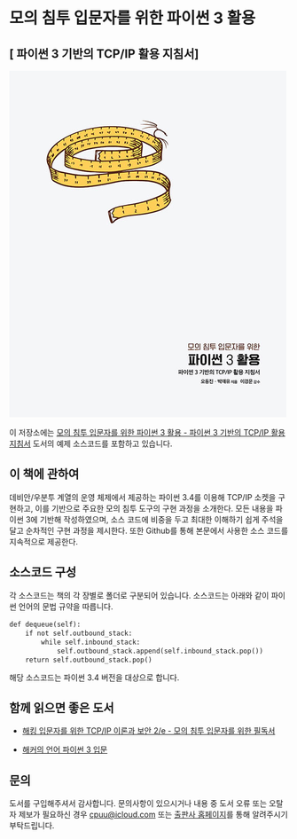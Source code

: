 # 모의 침투 입문자를 위한 파이썬 3 활용
## [ 파이썬 3 기반의 TCP/IP 활용 지침서]

![image](./python3-pentest.jpg)

이 저장소에는 [모의 침투 입문자를 위한 파이썬 3 활용 - 파이썬 3 기반의 TCP/IP 활용 지침서](http://acornpub.co.kr/book/python3-pentest) 도서의 예제 소스코드를 포함하고 있습니다.

## 이 책에 관하여
데비안/우분투 계열의 운영 체제에서 제공하는 파이썬 3.4를 이용해 TCP/IP 소켓을 구현하고, 이를 기반으로 주요한 모의 침투 도구의 구현 과정을 소개한다. 모든 내용을 파이썬 3에 기반해 작성하였으며, 소스 코드에 비중을 두고 최대한 이해하기 쉽게 주석을 달고 순차적인 구현 과정을 제시한다. 또한 Github를 통해 본문에서 사용한 소스 코드를 지속적으로 제공한다.

## 소스코드 구성
각 소스코드는 책의 각 장별로 폴더로 구분되어 있습니다. 소스코드는 아래와 같이 파이썬 언어의 문법 규약을 따릅니다.

```
def dequeue(self):
    if not self.outbound_stack:
        while self.inbound_stack:
            self.outbound_stack.append(self.inbound_stack.pop())
    return self.outbound_stack.pop()
```

해당 소스코드는 파이썬 3.4 버전을 대상으로 합니다.

## 함께 읽으면 좋은 도서
* [해킹 입문자를 위한 TCP/IP 이론과 보안 2/e - 모의 침투 입문자를 위한 필독서](http://acornpub.co.kr/book/hacking-tcpip2)

* [해커의 언어 파이썬 3 입문](http://acornpub.co.kr/book/python3-for-hacker)

## 문의
도서를 구입해주셔서 감사합니다. 문의사항이 있으시거나 내용 중 도서 오류 또는 오탈자 제보가 필요하신 경우 cpuu@icloud.com 또는 [출판사 홈페이지](http://acornpub.co.kr/contact/errata)를 통해 알려주시기 부탁드립니다.
